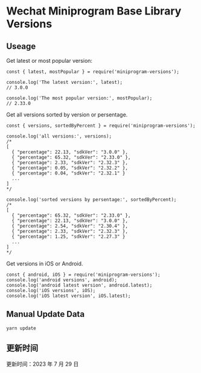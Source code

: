 
# Wechat Miniprogram Base Library Versions

## Useage

Get latest or most popular version:

```;
const { latest, mostPopular } = require('miniprogram-versions');

console.log('The latest version:', latest);
// 3.0.0

console.log('The most popular version:', mostPopular);
// 2.33.0

```

Get all versions sorted by version or persentage.

```
const { versions, sortedByPercent } = require('miniprogram-versions');

console.log('all versions:', versions);
/*
[
  { "percentage": 22.13, "sdkVer": "3.0.0" },
  { "percentage": 65.32, "sdkVer": "2.33.0" },
  { "percentage": 2.33, "sdkVer": "2.32.3" },
  { "percentage": 0.05, "sdkVer": "2.32.2" },
  { "percentage": 0.04, "sdkVer": "2.32.1" }
  ...
]
*/

console.log('sorted versions by persentage:', sortedByPercent);
/*
[
  { "percentage": 65.32, "sdkVer": "2.33.0" },
  { "percentage": 22.13, "sdkVer": "3.0.0" },
  { "percentage": 2.54, "sdkVer": "2.30.4" },
  { "percentage": 2.33, "sdkVer": "2.32.3" },
  { "percentage": 1.25, "sdkVer": "2.27.3" }
  ...
]
*/
```

Get versions in iOS or Android.

```
const { android, iOS } = require('miniprogram-versions');
console.log('android versions', android);
console.log('android latest version', android.latest);
console.log('iOS versions', iOS);
console.log('iOS latest version', iOS.latest);
```

## Manual Update Data

```
yarn update
```

## 更新时间

更新时间：2023 年 7 月 29 日
